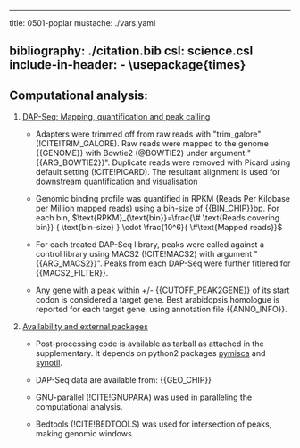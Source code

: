 
---
title: 0501-poplar
mustache: ./vars.yaml

bibliography: ./citation.bib
csl: science.csl
include-in-header:
	- \usepackage{times}
---

## Computational analysis:

1. <u>DAP-Seq: Mapping, quantification and peak calling</u>
	
	* Adapters were trimmed off from raw reads with "trim_galore" (!CITE!TRIM_GALORE). Raw reads were mapped to the genome {{GENOME}} with Bowtie2 (@BOWTIE2) under argument:\"{{ARG_BOWTIE2}}\". Duplicate reads were removed with Picard using default setting (!CITE!PICARD). The resultant alignment is used for downstream quantification and visualisation

	* Genomic binding profile was quantified in RPKM (Reads Per Kilobase per Million mapped reads) using a bin-size of {{BIN_CHIP}}bp. For each bin, $\text{RPKM}_{\text{bin}}=\frac{\# \text{Reads covering bin}} { \text{bin-size} } \cdot \frac{10^6}{ \#\text{Mapped reads}}$

	* For each treated DAP-Seq library, peaks were called against a control library using MACS2 (!CITE!MACS2) with argument \"{{ARG_MACS2}}\". Peaks from each DAP-Seq were further fitlered for {{MACS2_FILTER}}.
    
    * Any gene with a peak within +/- {{CUTOFF_PEAK2GENE}} of its start codon is considered a target gene. Best arabidopsis homologue is reported for each target gene, using annotation file {{ANNO_INFO}}. 

1. <u>Availability and external packages</u>

	* Post-processing code is available as tarball as attached in the supplementary. It depends on python2 packages [pymisca](https://github.com/shouldsee/pymisca) and [synotil](https://github.com/shouldsee/synotil).

	* DAP-Seq data are available from: {{GEO_CHIP}}

	* GNU-parallel (!CITE!GNUPARA) was used in paralleling the computational analysis. 
    
    * Bedtools (!CITE!BEDTOOLS) was used for intersection of peaks, making genomic windows.
    
